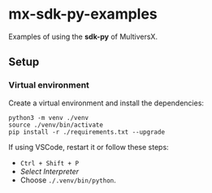 # mx-sdk-py-examples

Examples of using the **sdk-py** of MultiversX.

## Setup

### Virtual environment

Create a virtual environment and install the dependencies:

```
python3 -m venv ./venv
source ./venv/bin/activate
pip install -r ./requirements.txt --upgrade
```

If using VSCode, restart it or follow these steps:
 - `Ctrl + Shift + P`
 - _Select Interpreter_
 - Choose `./.venv/bin/python`.
